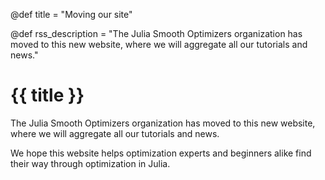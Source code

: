 @def title = "Moving our site"
<!-- The rss_description should be a few lines long. Not too small, but not large. -->
@def rss_description = "The Julia Smooth Optimizers organization has moved to this new website, where we will aggregate all our tutorials and news."

# {{ title }}

The Julia Smooth Optimizers organization has moved to this new website, where we will aggregate all our tutorials and news.

We hope this website helps optimization experts and beginners alike find their way through optimization in Julia.
